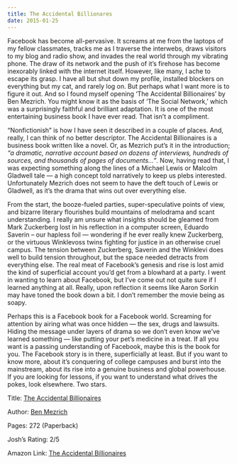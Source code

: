 ```yaml
---
title: The Accidental Billionares
date: 2015-01-25
---
```


<!--kg-card-begin: html--><p>Facebook has become all-pervasive. It screams at me from the laptops of my fellow classmates, tracks me as I traverse the interwebs, draws visitors to my blog and radio show, and invades the real world through my vibrating phone. The draw of its network and the push of it’s firehose has become inexorably linked with the internet itself. However, like many, I ache to escape its grasp. I have all but shut down my profile, installed blockers on everything but my cat, and rarely log on. But perhaps what I want more is to figure it out. And so I found myself opening ‘The Accidental Billionaires’ by Ben Mezrich. You might know it as the basis of ‘The Social Network,&#8217; which was a surprisingly faithful and brilliant adaptation. It is one of the most entertaining business book I have ever read. That isn’t a compliment.</span></p>
</p>
<p class="p1">
<p class="p1"><span class="s1">“Nonfictionish” is how I have seen it described in a couple of places. And, really, I can think of no better descriptor. The Accidental Billionaires is a business book written like a novel. Or, as Mezrich put’s it in the introduction; <em>“a dramatic, narrative account based on dozens of interviews, hundreds of sources, and thousands of pages of documents…”</em>. Now, having read that, I was expecting something along the lines of a Michael Lewis or Malcolm Gladwell tale — a high concept told narratively to keep us plebs interested. Unfortunately Mezrich does not seem to have the deft touch of Lewis or Gladwell, as it’s the drama that wins out over everything else.</span></p>
<p class="p1">
<p class="p1">
<p class="p1"><span class="s1">From the start, the booze-fueled parties, super-speculative points of view, and bizarre literary flourishes build mountains of melodrama and scant understanding. I really am unsure what insights should be gleamed from Mark Zuckerberg lost in his reflection in a computer screen, Eduardo Saverin &#8211; our hapless foil — wondering if he ever really knew Zuckerberg, or the virtuous Winklevoss twins fighting for justice in an otherwise cruel campus. The tension between Zuckerberg, Saverin and the Winklevi does well to build tension throughout, but the space needed detracts from everything else. The real meat of Facebook’s genesis and rise is lost amid the kind of superficial account you&#8217;d get from a blowhard at a party. I went in wanting to learn about Facebook, but I’ve come out not quite sure if I learned anything at all. Really, upon reflection it seems like Aaron Sorkin may have toned the book down a bit. I don’t remember the movie being as soapy.</span></p>
<p class="p1">
<p class="p1"><span class="s1">Perhaps this is a Facebook book for a Facebook world. Screaming for attention by airing what was once hidden — the sex, drugs and lawsuits. Hiding the message under layers of drama so we don’t even know we’ve learned something — like putting your pet’s medicine in a treat. If all you want is a passing understanding of Facebook, maybe this is the book for you. The Facebook story is in there, superficially at least. But if you want to know more, about it’s conquering of college campuses and burst into the mainstream, about its rise into a genuine business and global powerhouse. If you are looking for lessons, if you want to understand what drives the pokes, look elsewhere. Two stars.</span></p>
<p class="p1">
<p class="p1">
<p class="p1"><span class="s1">Title: <a href="http://www.amazon.com/gp/product/0307740986/ref=as_li_tl?ie=UTF8&amp;camp=1789&amp;creative=390957&amp;creativeASIN=0307740986&amp;linkCode=as2&amp;tag=joshnichocom-20&amp;linkId=W5CV234CB7WNK6WE" target="_blank" rel="noopener noreferrer">The Accidental Billionaires</a></span></p>
<p class="p1"><span class="s1">Author: <a href="http://www.amazon.com/Ben-Mezrich/e/B001H6OGU6/?_encoding=UTF8&amp;camp=1789&amp;creative=390957&amp;linkCode=ur2&amp;tag=joshnichocom-20&amp;linkId=4Z7ZLQ2BFRIMOTVZ" target="_blank" rel="noopener noreferrer">Ben Mezrich</a></span></p>
<p class="p1"><span class="s1">Pages: 272 (Paperback)</span></p>
<p class="p1"><span class="s1">Josh’s Rating: 2/5</span></p>
<p class="p1"><span class="s1">Amazon Link: <a href="http://www.amazon.com/gp/product/0307740986/ref=as_li_tl?ie=UTF8&amp;camp=1789&amp;creative=390957&amp;creativeASIN=0307740986&amp;linkCode=as2&amp;tag=joshnichocom-20&amp;linkId=W5CV234CB7WNK6WE" target="_blank" rel="noopener noreferrer">The Accidental Billionaires</a></span></p>
<p class="p1">
<!--kg-card-end: html-->